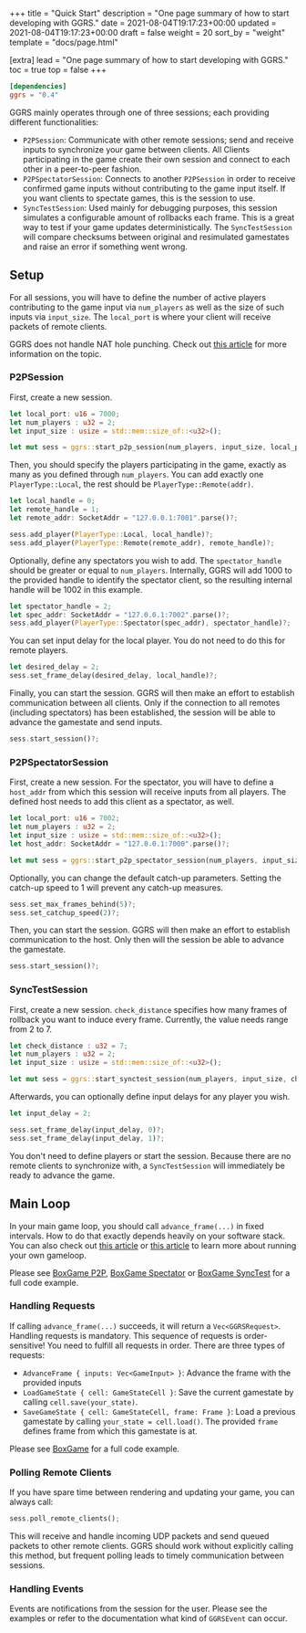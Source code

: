 +++
title = "Quick Start"
description = "One page summary of how to start developing with GGRS."
date = 2021-08-04T19:17:23+00:00
updated = 2021-08-04T19:17:23+00:00
draft = false
weight = 20
sort_by = "weight"
template = "docs/page.html"

[extra]
lead = "One page summary of how to start developing with GGRS."
toc = true
top = false
+++

```toml
[dependencies]
ggrs = "0.4"
```

GGRS mainly operates through one of three sessions; each providing different functionalities:

- `P2PSession`: Communicate with other remote sessions; send and receive inputs to synchronize your game between clients. All Clients participating in the game create their own session and connect to each other in a peer-to-peer fashion.
- `P2PSpectatorSession`: Connects to another `P2PSession` in order to receive confirmed game inputs without contributing to the game input itself. If you want clients to spectate games, this is the session to use.
- `SyncTestSession`: Used mainly for debugging purposes, this session simulates a configurable amount of rollbacks each frame. This is a great way to test if your game updates deterministically. The `SyncTestSession` will compare checksums between original and resimulated gamestates and raise an error if something went wrong.

## Setup

For all sessions, you will have to define the number of active players contributing to the game input via `num_players` as well as the size of such inputs via `input_size`. The `local_port` is where your client will receive packets of remote clients.

GGRS does not handle NAT hole punching. Check out [this article](https://keithjohnston.wordpress.com/2014/02/17/nat-punch-through-for-multiplayer-games/) for more information on the topic.

### P2PSession

First, create a new session.

```rust
let local_port: u16 = 7000;
let num_players : u32 = 2;
let input_size : usize = std::mem::size_of::<u32>();

let mut sess = ggrs::start_p2p_session(num_players, input_size, local_port)?;
```

Then, you should specify the players participating in the game, exactly as many as you defined through `num_players`. You can add exactly one `PlayerType::Local`, the rest should be `PlayerType::Remote(addr)`.

```rust
let local_handle = 0;
let remote_handle = 1;
let remote_addr: SocketAddr = "127.0.0.1:7001".parse()?;

sess.add_player(PlayerType::Local, local_handle)?;
sess.add_player(PlayerType::Remote(remote_addr), remote_handle)?;
```

Optionally, define any spectators you wish to add. The `spectator_handle` should be greater or equal to `num_players`. Internally, GGRS will add 1000 to the provided handle to identify the spectator client, so the resulting internal handle will be 1002 in this example.

```rust
let spectator_handle = 2;
let spec_addr: SocketAddr = "127.0.0.1:7002".parse()?;
sess.add_player(PlayerType::Spectator(spec_addr), spectator_handle)?;
```

You can set input delay for the local player. You do not need to do this for remote players.

```rust
let desired_delay = 2;
sess.set_frame_delay(desired_delay, local_handle)?;
```

Finally, you can start the session. GGRS will then make an effort to establish communication between all clients. Only if the connection to all remotes (including spectators) has been established, the session will be able to advance the gamestate and send inputs.

```rust
sess.start_session()?;
```

### P2PSpectatorSession

First, create a new session. For the spectator, you will have to define a `host_addr` from which this session will receive inputs from all players. The defined host needs to add this client as a spectator, as well.

```rust
let local_port: u16 = 7002;
let num_players : u32 = 2;
let input_size : usize = std::mem::size_of::<u32>();
let host_addr: SocketAddr = "127.0.0.1:7000".parse()?;

let mut sess = ggrs::start_p2p_spectator_session(num_players, input_size, local_port, host_addr)?;
```

Optionally, you can change the default catch-up parameters. Setting the catch-up speed to 1 will prevent any catch-up measures.

```rust
sess.set_max_frames_behind(5)?; 
sess.set_catchup_speed(2)?;
```

Then, you can start the session. GGRS will then make an effort to establish communication to the host. Only then will the session be able to advance the gamestate.

```rust
sess.start_session()?;
```

### SyncTestSession

First, create a new session. `check_distance` specifies how many frames of rollback you want to induce every frame. Currently, the value needs range from 2 to 7.

```rust
let check_distance : u32 = 7;
let num_players : u32 = 2;
let input_size : usize = std::mem::size_of::<u32>();

let mut sess = ggrs::start_synctest_session(num_players, input_size, check_distance)?;
```

Afterwards, you can optionally define input delays for any player you wish.

```rust
let input_delay = 2;

sess.set_frame_delay(input_delay, 0)?;
sess.set_frame_delay(input_delay, 1)?;
```

You don't need to define players or start the session. Because there are no remote clients to synchronize with, a `SyncTestSession` will immediately be ready to advance the game.

## Main Loop

In your main game loop, you should call `advance_frame(...)` in fixed intervals. How to do that exactly depends heavily on your software stack. You can also check out [this article](https://medium.com/@tglaiel/how-to-make-your-game-run-at-60fps-24c61210fe75) or [this article](https://gafferongames.com/post/fix_your_timestep/) to learn more about running your own gameloop.

Please see [BoxGame P2P](https://github.com/gschup/ggrs/tree/main/examples/box_game/box_game_p2p.rs), [BoxGame Spectator](https://github.com/gschup/ggrs/tree/main/examples/box_game/box_game_spectator.rs) or [BoxGame SyncTest](https://github.com/gschup/ggrs/tree/main/examples/box_game/box_game_synctest.rs) for a full code example.

### Handling Requests

If calling `advance_frame(...)` succeeds, it will return a `Vec<GGRSRequest>`. Handling requests is mandatory. This sequence of requests is order-sensitive! You need to fulfill all requests in order. There are three types of requests:

- `AdvanceFrame { inputs: Vec<GameInput> }`: Advance the frame with the provided inputs
- `LoadGameState { cell: GameStateCell }`: Save the current gamestate by calling `cell.save(your_state)`.
- `SaveGameState { cell: GameStateCell, frame: Frame }`: Load a previous gamestate by calling `your_state = cell.load()`. The provided `frame` defines frame from which this gamestate is at.

Please see [BoxGame](https://github.com/gschup/ggrs/tree/main/examples/box_game/box_game.rs) for a full code example.

### Polling Remote Clients

If you have spare time between rendering and updating your game, you can always call:

```rust
sess.poll_remote_clients();
```

This will receive and handle incoming UDP packets and send queued packets to other remote clients. GGRS should work without explicitly calling this method, but frequent polling leads to timely communication between sessions.

### Handling Events

Events are notifications from the session for the user. Please see the examples or refer to the documentation what kind of `GGRSEvent` can occur.
